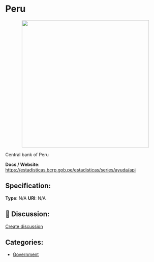 # Peru
<p align="center">
    <img width="400" src="https://raw.githubusercontent.com/apis-list/apis-list/main/apis/peru/logo_256x256.png" />
</p>

Central bank of Peru

**Docs / Website**: https://estadisticas.bcrp.gob.pe/estadisticas/series/ayuda/api

## Specification:
**Type**:  N/A 
**URI**:  N/A 

## 💬 Discussion:
[Create discussion](https://github.com/apis-list/apis-list/discussions/new)

## Categories:
- [Government](https://github.com/apis-list/apis-list#government)



